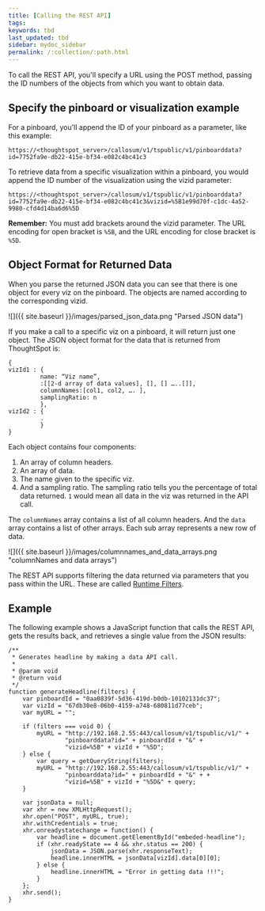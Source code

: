 ```yaml
---
title: [Calling the REST API]
tags:
keywords: tbd
last_updated: tbd
sidebar: mydoc_sidebar
permalink: /:collection/:path.html
---
```

To call the REST API, you'll specify a URL using the POST method, passing the ID numbers of the objects from which you want to obtain data.

## Specify the pinboard or visualization example

For a pinboard, you'll append the ID of your pinboard as a parameter, like this example:

```
https://<thoughtspot_server>/callosum/v1/tspublic/v1/pinboarddata?id=7752fa9e-db22-415e-bf34-e082c4bc41c3
```

To retrieve data from a specific visualization within a pinboard, you would append the ID number of the visualization using the vizid parameter:

```
https://<thoughtspot_server>/callosum/v1/tspublic/v1/pinboarddata?id=7752fa9e-db22-415e-bf34-e082c4bc41c3&vizid=%5B1e99d70f-c1dc-4a52-9980-cfd4d14ba6d6%5D
```

**Remember:** You must add brackets around the vizid parameter. The URL encoding for open bracket is `%5B`, and the URL encoding for close bracket is `%5D`.

## Object Format for Returned Data

When you parse the returned JSON data you can see that there is one object for every viz on the pinboard. The objects are named according to the corresponding vizid.

 ![]({{ site.baseurl }}/images/parsed_json_data.png "Parsed JSON data")

If you make a call to a specific viz on a pinboard, it will return just one object. The JSON object format for the data that is returned from ThoughtSpot is:

```
{
vizId1 : {
         name: “Viz name”,
         :[[2-d array of data values], [], [] …..[]],
         columnNames:[col1, col2, …. ],
         samplingRatio: n
         },
vizId2 : {
         .
         }
}
```

Each object contains four components:

1.  An array of column headers.
2.  An array of data.
3.  The name given to the specific viz.
4.  And a sampling ratio. The sampling ratio tells you the percentage of total data returned. `1` would mean all data in the viz was returned in the API call.

The `columnNames` array contains a list of all column headers. And the `data` array contains a list of other arrays. Each sub array represents a new row of data.

 ![]({{ site.baseurl }}/images/columnnames_and_data_arrays.png "columnNames and data arrays")

The REST API supports filtering the data returned via parameters that you pass within the URL. These are called [Runtime Filters](../runtime_filters/about-runtime-filters.html#).

## Example

The following example shows a JavaScript function that calls the REST API, gets the results back, and retrieves a single value from the JSON results:

```
/**
 * Generates headline by making a data API call.
 *
 * @param void
 * @return void
 */
function generateHeadline(filters) {
    var pinboardId = "0aa0839f-5d36-419d-b0db-10102131dc37";
    var vizId = "67db30e8-06b0-4159-a748-680811d77ceb";
    var myURL = "";

    if (filters === void 0) {
        myURL = "http://192.168.2.55:443/callosum/v1/tspublic/v1/" +
                "pinboarddata?id=" + pinboardId + "&" +
                "vizid=%5B" + vizId + "%5D";
    } else {
        var query = getQueryString(filters);
        myURL = "http://192.168.2.55:443/callosum/v1/tspublic/v1/" +
                "pinboarddata?id=" + pinboardId + "&" + +
                "vizid=%5B" + vizId + "%5D&" + query;
    }

    var jsonData = null;
    var xhr = new XMLHttpRequest();
    xhr.open("POST", myURL, true);
    xhr.withCredentials = true;
    xhr.onreadystatechange = function() {
        var headline = document.getElementById("embeded-headline");
        if (xhr.readyState == 4 && xhr.status == 200) {
            jsonData = JSON.parse(xhr.responseText);
            headline.innerHTML = jsonData[vizId].data[0][0];
        } else {
            headline.innerHTML = "Error in getting data !!!";
        }
    };
    xhr.send();
}

```
